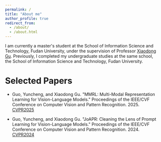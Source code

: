 ```yaml
---
permalink: /
title: "About me"
author_profile: true
redirect_from: 
  - /about/
  - /about.html
---
```


I am currently a master's student at the School of Information Science and Technology, Fudan University, under the supervision of Professor [Xiaodong Gu]((https://scholar.google.no/citations?user=-CsNYlkAAAAJ&hl=zh-CN&oi=ao)). Previously, I completed my undergraduate studies at the same school, the School of Information Science and Technology, Fudan University.

Selected Papers
======
- Guo, Yuncheng, and Xiaodong Gu. "MMRL: Multi-Modal Representation Learning for Vision-Language Models." Proceedings of the IEEE/CVF Conference on Computer Vision and Pattern Recognition. 2025. [CVPR2025](https://arxiv.org/abs/2503.08497)

- Guo, Yuncheng, and Xiaodong Gu. "JoAPR: Cleaning the Lens of Prompt Learning for Vision-Language Models." Proceedings of the IEEE/CVF Conference on Computer Vision and Pattern Recognition. 2024. [CVPR2024](https://openaccess.thecvf.com/content/CVPR2024/papers/Guo_JoAPR_Cleaning_the_Lens_of_Prompt_Learning_for_Vision-Language_Models_CVPR_2024_paper.pdf)
